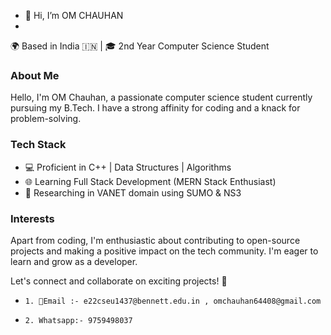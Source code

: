 - 👋 Hi, I’m OM CHAUHAN
- 
🌍 Based in India 🇮🇳 | 🎓 2nd Year Computer Science Student

### About Me

Hello, I'm OM Chauhan, a passionate computer science student currently pursuing my B.Tech. I have a strong affinity for coding and a knack for problem-solving.

### Tech Stack

- 💻 Proficient in C++ | Data Structures | Algorithms
- 🌐 Learning Full Stack Development (MERN Stack Enthusiast)
- 📡 Researching in VANET domain using SUMO & NS3

### Interests

Apart from coding, I'm enthusiastic about contributing to open-source projects and making a positive impact on the tech community. I'm eager to learn and grow as a developer.

Let's connect and collaborate on exciting projects! 🚀
-     1. 📧Email :- e22cseu1437@bennett.edu.in , omchauhan64408@gmail.com
-     2. Whatsapp:- 9759498037
<!---
om-chauhan1/om-chauhan1 is a ✨ special ✨ repository because its `README.md` (this file) appears on your GitHub profile.
You can click the Preview link to take a look at your changes.
--->
